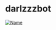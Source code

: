 # darlzzzbot

[![Name](https://www.herokucdn.com/deploy/button.svg)](https://heroku.com/deploy?template=https://github.com/Kassim752/darlzzzbot)
